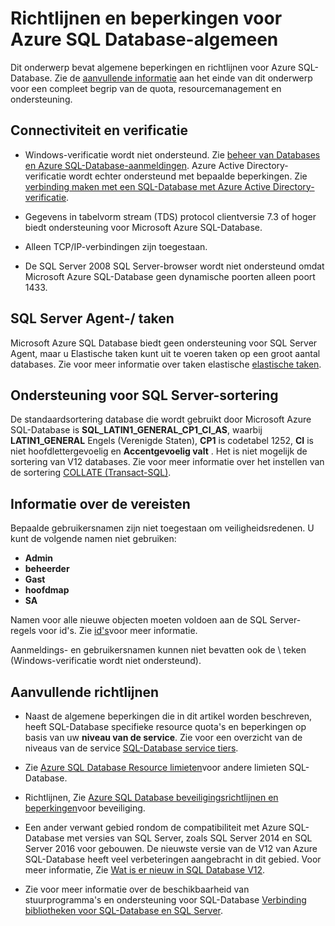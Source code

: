 <properties
   pageTitle="Richtlijnen en beperkingen voor Azure SQL Database-algemeen"
   description="Deze pagina beschrijft enkele algemene beperkingen voor Azure SQL-Database, alsmede de gebieden van samenwerking en ondersteuning."
   services="sql-database"
   documentationCenter="na"
   authors="CarlRabeler"
   manager="jhubbard"
   editor="monicar" />
<tags
   ms.service="sql-database"
   ms.devlang="na"
   ms.topic="article"
   ms.tgt_pltfrm="na"
   ms.workload="data-management"
   ms.date="09/06/2016"
   ms.author="carlrab" />

# <a name="azure-sql-database-general-limitations-and-guidelines"></a>Richtlijnen en beperkingen voor Azure SQL Database-algemeen

Dit onderwerp bevat algemene beperkingen en richtlijnen voor Azure SQL-Database. Zie de [aanvullende informatie](#additional-guidelines) aan het einde van dit onderwerp voor een compleet begrip van de quota, resourcemanagement en ondersteuning.

## <a name="connectivity-and-authentication"></a>Connectiviteit en verificatie

  - Windows-verificatie wordt niet ondersteund. Zie [beheer van Databases en Azure SQL-Database-aanmeldingen](sql-database-manage-logins.md). Azure Active Directory-verificatie wordt echter ondersteund met bepaalde beperkingen. Zie [verbinding maken met een SQL-Database met Azure Active Directory-verificatie](sql-database-aad-authentication.md).

  - Gegevens in tabelvorm stream (TDS) protocol clientversie 7.3 of hoger biedt ondersteuning voor Microsoft Azure SQL-Database.

  - Alleen TCP/IP-verbindingen zijn toegestaan.

  - De SQL Server 2008 SQL Server-browser wordt niet ondersteund omdat Microsoft Azure SQL-Database geen dynamische poorten alleen poort 1433.

## <a name="sql-server-agentjobs"></a>SQL Server Agent-/ taken

Microsoft Azure SQL Database biedt geen ondersteuning voor SQL Server Agent, maar u Elastische taken kunt uit te voeren taken op een groot aantal databases. Zie voor meer informatie over taken elastische [elastische taken](sql-database-elastic-jobs-overview.md).

## <a name="sql-server-collation-support"></a>Ondersteuning voor SQL Server-sortering

De standaardsortering database die wordt gebruikt door Microsoft Azure SQL-Database is **SQL_LATIN1_GENERAL_CP1_CI_AS**, waarbij **LATIN1_GENERAL** Engels (Verenigde Staten), **CP1** is codetabel 1252, **CI** is niet hoofdlettergevoelig en **Accentgevoelig valt** . Het is niet mogelijk de sortering van V12 databases. Zie voor meer informatie over het instellen van de sortering [COLLATE (Transact-SQL)](https://msdn.microsoft.com/library/ms184391.aspx).

## <a name="naming-requirements"></a>Informatie over de vereisten

Bepaalde gebruikersnamen zijn niet toegestaan om veiligheidsredenen. U kunt de volgende namen niet gebruiken:

 - **Admin**
 - **beheerder**
 - **Gast**
 - **hoofdmap**
 - **SA**

Namen voor alle nieuwe objecten moeten voldoen aan de SQL Server-regels voor id's. Zie [id's](https://msdn.microsoft.com/library/ms175874.aspx)voor meer informatie.

Aanmeldings- en gebruikersnamen kunnen niet bevatten ook de \ teken (Windows-verificatie wordt niet ondersteund).

## <a name="additional-guidelines"></a>Aanvullende richtlijnen

- Naast de algemene beperkingen die in dit artikel worden beschreven, heeft SQL-Database specifieke resource quota's en beperkingen op basis van uw **niveau van de service**. Zie voor een overzicht van de niveaus van de service [SQL-Database service tiers](sql-database-service-tiers.md).

- Zie [Azure SQL Database Resource limieten](sql-database-resource-limits.md)voor andere limieten SQL-Database.

- Richtlijnen, Zie [Azure SQL Database beveiligingsrichtlijnen en beperkingen](sql-database-security-guidelines.md)voor beveiliging.

- Een ander verwant gebied rondom de compatibiliteit met Azure SQL-Database met versies van SQL Server, zoals SQL Server 2014 en SQL Server 2016 voor gebouwen. De nieuwste versie van de V12 van Azure SQL-Database heeft veel verbeteringen aangebracht in dit gebied. Voor meer informatie, Zie [Wat is er nieuw in SQL Database V12](sql-database-v12-whats-new.md).

- Zie voor meer informatie over de beschikbaarheid van stuurprogramma's en ondersteuning voor SQL-Database [Verbinding bibliotheken voor SQL-Database en SQL Server](sql-database-libraries.md).
